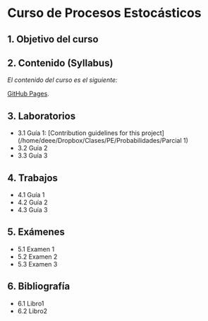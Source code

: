 # Curso de Procesos Estocásticos
## 1. Objetivo del curso
## 2. Contenido (Syllabus)
  
  *El contenido del curso es el siguiente:*
  
   [GitHub Pages](https://pages.github.com/).
  
   
## 3. Laboratorios
  * 3.1 Guía 1:  [Contribution guidelines for this project](/home/deee/Dropbox/Clases/PE/Probabilidades/Parcial 1)
  * 3.2 Guía 2
  * 3.3 Guía 3
## 4. Trabajos
  * 4.1 Guía 1
  * 4.2 Guía 2
  * 4.3 Guía 3
## 5. Exámenes
  * 5.1 Examen 1
  * 5.2 Examen 2
  * 5.3 Examen 3
## 6. Bibliografía
   *  6.1  Libro1
   *  6.2  Libro2



